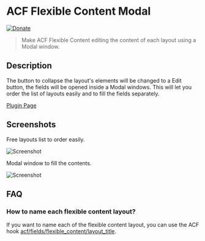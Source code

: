# ACF Flexible Content Modal

[![Donate](https://img.shields.io/badge/Donate-PayPal-green.svg)](https://www.paypal.com/cgi-bin/webscr?cmd=_s-xclick&hosted_button_id=S3LJ44E4W8HRJ)

> Make ACF Flexible Content editing the content of each layout using a Modal window.

## Description

The button to collapse the layout's elements will be changed to a Edit button, the fields will be opened inside a Modal windows. This will let you order the list of layouts easily and to fill the fields separately.

[Plugin Page](https://wordpress.org/plugins/acf-flexible-content-modal/)

## Screenshots

Free layouts list to order easily.

![Screenshot](https://raw.githubusercontent.com/edirpedro/acf-flexible-content-modal/master/screenshot-1.png)

Modal window to fill the contents.

![Screenshot](https://raw.githubusercontent.com/edirpedro/acf-flexible-content-modal/master/screenshot-2.png)

## FAQ

### How to name each flexible content layout?

If you want to name each of the flexible content layout, you can use the ACF hook [acf/fields/flexible_content/layout_title](https://www.advancedcustomfields.com/resources/acf-fields-flexible_content-layout_title/).

